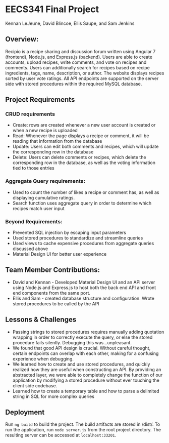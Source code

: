 # EECS341 Final Project

Kennan LeJeune, David Blincoe, Ellis Saupe, and Sam Jenkins

## Overview:

Recipio is a recipe sharing and discussion forum written using Angular 7 (frontend), Node.js, and Express.js (backend).  Users are able to create accounts, upload recipes, write comments, and vote on recipes and comments. Users can additionally search for recipes based on recipe ingredients, tags, name, description, or author.  The website displays recipes sorted by user vote ratings.  All API endpoints are supported on the server side with stored procedures within the required MySQL database.

## Project Requirements

### CRUD requirements

- Create: rows are created whenever a new user account is created or when a new recipe is uploaded
- Read: Whenever the page displays a recipe or comment, it will be reading that information from the database
- Update: Users can edit both comments and recipes, which will update the corresponding row in the database
- Delete: Users can delete comments or recipes, which delete the corresponding row in the database, as well as the voting information tied to those entries 

### Aggregate Query requirements:

- Used to count the number of likes a recipe or comment has, as well as displaying cumulative ratings. 
- Search function uses aggregate query in order to determine which recipes match user input

### Beyond Requirements:

- Prevented SQL injection by escaping input parameters
- Used stored procedures to standardize and streamline queries
- Used views to cache expensive procedures from aggregate queries discussed above
- Material Design UI for better user experience

## Team Member Contributions:

- David and Kennan - Developed Material Design UI and an API server using Node.js and Express.js to host both the back end API and front end components from the same port.
- Ellis and Sam - created database structure and configuration.  Wrote stored procedures to be called by the API


## Lessons & Challenges

- Passing strings to stored procedures requires manually adding quotation wrapping in order to correctly execute the query, or else the stored procedure fails silently. Debugging this was...unpleasant. 
- We found that good API design is crucial. Without careful thought, certain endpoints can overlap with each other, making for a confusing experience when debugging.
- We learned how to create and use stored procedures, and quickly realized how they are useful when constructing an API. By providing an abstracted layer, we were able to completely change the function of our application by modifying a stored procedure without ever touching the client side codebase.
- Learned how to create a temporary table and how to parse a delimited string in SQL for more complex queries

## Deployment

Run `ng build` to build the project. The build artifacts are stored in /dist/.  To run the application, run `node server.js` from the root project directory.  The resulting server can be accessed at `localhost:33201`.

